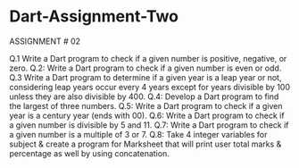 # Dart-Assignment-Two
ASSIGNMENT # 02

Q.1 Write a Dart program to check if a given number is positive, negative, or zero.
Q.2: Write a Dart program to check if a given number is even or odd.
Q.3 Write a Dart program to determine if a given year is a leap year or not, considering leap years occur every 4 years except for years divisible by 100 unless they are also divisible by 400.
Q.4: Develop a Dart program to find the largest of three numbers.
Q.5: Write a Dart program to check if a given year is a century year (ends with 00).
Q.6: Write a Dart program to check if a given number is divisible by 5 and 11.
Q.7: Write a Dart program to check if a given number is a multiple of 3 or 7.
Q.8: Take 4 integer variables for subject & create a program for Marksheet that will print user total marks & percentage as well by using concatenation.
